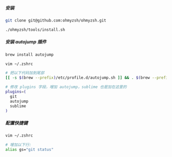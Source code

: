 ##### 安装

```bash
git clone git@github.com:ohmyzsh/ohmyzsh.git

./ohmyzsh/tools/install.sh
```



##### 安装 autojump 插件

```bash
brew install autojump

vim ~/.zshrc

# 把以下代码加到尾部
[[ -s $(brew --prefix)/etc/profile.d/autojump.sh ]] && . $(brew --prefix)/etc/profile.d/autojump.sh

# 修改 plugins 字段，增加 autojump，sublime 也是加在这里的
plugins=(
  git
  autojump
  sublime
)
```





##### 配置快捷键

```bash
vim ~/.zshrc

# 增加以下行:
alias gs="git status"
```



